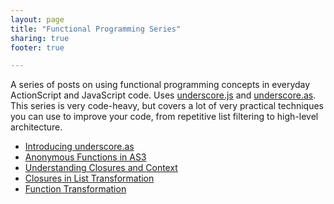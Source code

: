 ```yaml
---
layout: page
title: "Functional Programming Series"
sharing: true
footer: true

---
```


A series of posts on using functional programming concepts in everyday
ActionScript and JavaScript code. Uses
[underscore.js](http://documentcloud.github.com/underscore/) and
[underscore.as](https://github.com/amacdougall/underscore.as). This series is
very code-heavy, but covers a lot of very practical techniques you can use to
improve your code, from repetitive list filtering to high-level architecture.

* [Introducing underscore.as](http://www.alanmacdougall.com/blog/2012/03/09/introducing-underscore-dot-as/)
* [Anonymous Functions in AS3](http://www.alanmacdougall.com/blog/2012/03/10/anonymous-functions-in-as3/)
* [Understanding Closures and Context](http://www.alanmacdougall.com/blog/2012/03/10/understanding-closures-and-context/)
* [Closures in List Transformation](http://www.alanmacdougall.com/blog/2012/03/10/closures-in-list-transformation/)
* [Function Transformation](http://www.alanmacdougall.com/blog/2012/03/11/function-transformation/)
